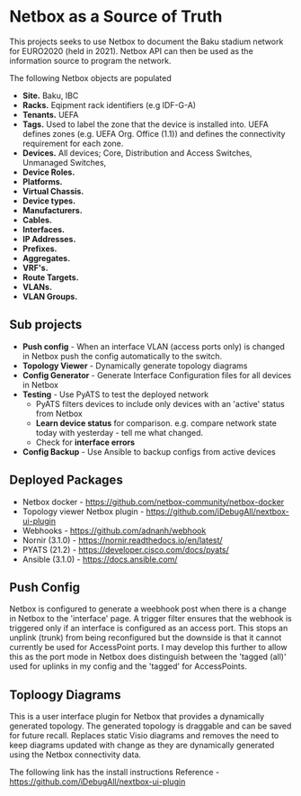 # Netbox as a Source of Truth
This projects seeks to use Netbox to document the Baku stadium network for EURO2020 (held in 2021). Netbox API can then be used as the information source to program the network.

The following Netbox objects are populated
- **Site.** Baku, IBC
- **Racks.** Eqipment rack identifiers (e.g IDF-G-A)
- **Tenants.** UEFA
- **Tags.** Used to label the zone that the device is installed into. UEFA defines zones (e.g. UEFA Org. Office (1.1)) and defines the connectivity requirement for each zone. 
- **Devices.** All devices; Core, Distribution and Access Switches, Unmanaged Switches, 
- **Device Roles.**
- **Platforms.**
- **Virtual Chassis.**
- **Device types.**
- **Manufacturers.**
- **Cables.**
- **Interfaces.**
- **IP Addresses.**
- **Prefixes.**
- **Aggregates.**
- **VRF's.**
- **Route Targets.**
- **VLANs.**
- **VLAN Groups.**

## Sub projects
- **Push config** - When an interface VLAN (access ports only) is changed in Netbox push the config automatically to the switch.
- **Topology Viewer** - Dynamically generate topology diagrams
- **Config Generator** - Generate Interface Configuration files for all devices in Netbox
- **Testing** - Use PyATS to test the deployed network
    - PyATS filters devices to include only devices with an 'active' status from Netbox
    - **Learn device status** for comparison. e.g. compare network state today with yesterday - tell me what changed.
    - Check for **interface errors**
- **Config Backup** - Use Ansible to backup configs from active devices
    
## Deployed Packages
- Netbox docker - https://github.com/netbox-community/netbox-docker
- Topology viewer Netbox plugin - https://github.com/iDebugAll/nextbox-ui-plugin
- Webhooks - https://github.com/adnanh/webhook
- Nornir (3.1.0) - https://nornir.readthedocs.io/en/latest/
- PYATS (21.2) - https://developer.cisco.com/docs/pyats/
- Ansible (3.1.0) - https://docs.ansible.com/
 

## Push Config
Netbox is configured to generate a weebhook post when there is a change in Netbox to the 'interface' page. A trigger filter ensures that the webhook is triggered only
if an interface is configured as an access port. This stops an unplink (trunk) from being reconfigured but the downside is that it cannot currently be used for AccessPoint
ports. I may develop this further to allow this as the port mode in Netbox does distinguish between the 'tagged (all)' used for uplinks in my config and the 'tagged' for AccessPoints. 

## Toploogy Diagrams
This is a user interface plugin for Netbox that provides a dynamically generated topology. The generated topology is draggable and can be saved for future recall. 
Replaces static Visio diagrams and removes the need to keep diagrams updated with change as they are dynamically generated using the Netbox connectivity data.

The following link has the install instructions
Reference - https://github.com/iDebugAll/nextbox-ui-plugin

## 